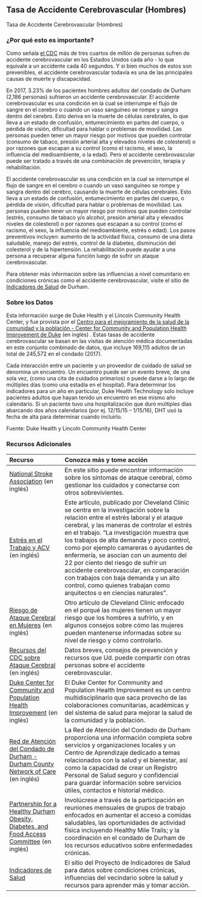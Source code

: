 ## Tasa de Accidente Cerebrovascular (Hombres)
Tasa de Accidente Cerebrovascular (Hombres) 

### ¿Por qué esto es importante?
Como señala [el CDC](https://www.cdc.gov/stroke/index.htm) más de tres cuartos de millón de personas sufren de accidente cerebrovascular en los Estados Unidos cada año - lo que equivale a un accidente cada 40 segundos. Y si bien muchos de estos son prevenibles, el accidente cerebrovascular todavía es una de las principales causas de muerte y discapacidad. 

En 2017, 3.23% de los pacientes hombres adultos del condado de Durham (2,186 personas) sufrieron un accidente cerebrovascular. El accidente cerebrovascular es una condición en la cual se interrumpe el flujo de sangre en el cerebro o cuando un vaso sanguíneo se rompe y sangra dentro del cerebro. Esto deriva en la muerte de células cerebrales, lo que lleva a un estado de confusión, entumecimiento en partes del cuerpo, o pérdida de visión, dificultad para hablar o problemas de movilidad. Las personas pueden tener un mayor riesgo por motivos que pueden controlar (consumo de tabaco, presión arterial alta y elevados niveles de colesterol) o por razones que escapan a su control (como el racismo, el sexo, la influencia del medioambiente, o la edad). Pero el accidente cerebrovascular puede ser tratado a través de una combinación de prevención, terapia y rehabilitación. 

El accidente cerebrovascular es una condición en la cual se interrumpe el flujo de sangre en el cerebro o cuando un vaso sanguíneo se rompe y sangra dentro del cerebro, causando la muerte de células cerebrales. Esto lleva a un estado de confusión, entumecimiento en partes del cuerpo, o pérdida de visión, dificultad para hablar o problemas de movilidad. Las personas pueden tener un mayor riesgo por motivos que pueden controlar (estrés, consumo de tabaco y/o alcohol, presión arterial alta y elevados niveles de colesterol) o por razones que escapan a su control (como el racismo, el sexo, la influencia del medioambiente, estrés o edad). Los pasos preventivos incluyen: aumento de la actividad física, consumo de una dieta saludable, manejo del estrés, control de la diabetes, disminución del colesterol y de la hipertensión. La rehabilitación puede ayudar a una persona a recuperar alguna función luego de sufrir un ataque cerebrovascular.
                                                                    
Para obtener más información sobre las influencias a nivel comunitario en condiciones crónicas como el accidente cerebrovascular, visite el sitio de [Indicadores de Salud](https://health.dataworks-nc.org/es) de Durham.
                                                                    
### Sobre los Datos
Esta información surge de Duke Health y el Lincoln Community Health Center, y fue provista por el [Centro para el mejoramiento de la salud de la comunidad y la población - Center for Community and Population Health Improvement de Duke](http://www.dukehealthimprovement.org/) (en inglés) . Estas tasas de accidente cerebrovascular se basan en las visitas de atención médica documentadas en este conjunto combinado de datos, que incluye 169,115 adultos de un total de 245,572 en el condado (2017).

Cada interacción entre un paciente y un proveedor de cuidado de salud se denomina un encuentro. Un encuentro puede ser un evento breve, de una sola vez, (como una cita de cuidados primarios) o puede darse a lo largo de múltiples días (como una estadía en el hospital). Para determinar los indicadores para un año en particular, Duke Health Technology solo incluye pacientes adultos que hayan tenido un encuentro en ese mismo año calendario. Si un paciente tuvo una hospitalización que duró múltiples días abarcando dos años calendarios (por ej. 12/15/15 – 1/15/16), DHT usó la fecha de alta para determinar cuando incluirlo.

Fuente: Duke Health y Lincoln Community Health Center

### Recursos Adicionales

|Recurso | Conozca más y tome acción |
|:--- | :--- |
|[National Stroke Association](http://www.stroke.org/) (en inglés) | En este sitio puede encontrar información sobre los síntomas de ataque cerebral, cómo gestionar los cuidados y conectarse con otros sobrevivientes.
|[Estrés en el Trabajo y ACV](https://health.clevelandclinic.org/stressed-work-may-higher-risk-stroke/) (en inglés) | Este artículo, publicado por Cleveland Clinic se centra en la investigación sobre la relación entre el estrés laboral y el ataque cerebral, y las maneras de controlar el estrés en el trabajo. “La investigación muestra que los trabajos de alta demanda y poco control, como por ejemplo camareras o ayudantes de enfermería, se asocian con un aumento del 22 por ciento del riesgo de sufrir un accidente cerebrovascular, en comparación con trabajos con baja demanda y un alto control, como quienes trabajan como arquitectos o en ciencias naturales”.
|[Riesgo de Ataque Cerebral en Mujeres](https://health.clevelandclinic.org/why-womens-risk-for-stroke-is-different-from-mens/) (en inglés) |Otro artículo de Cleveland Clinic enfocado en el porqué las mujeres tienen un mayor riesgo que los hombres a sufrirlo, y en algunos consejos sobre cómo las mujeres pueden mantenerse informadas sobre su nivel de riesgo y cómo controlarlo.
|[Recursos del CDC sobre Ataque Cerebral](https://www.cdc.gov/stroke/index.htm) (en inglés) | Datos breves, consejos de prevención y recursos que Ud. puede compartir con otras personas sobre el accidente cerebrovascular.
|[Duke Center for Community and Population Health Improvement](http://www.dukehealthimprovement.org/) (en inglés) |El Duke Center for Community and Population Health Improvement es un centro multidisciplinario que saca provecho de las colaboraciones comunitarias, académicas y del sistema de salud para mejorar la salud de la comunidad y la población.
|[Red de Atención del Condado de Durham - Durham County Network of Care ](http://durham.nc.networkofcare.org/mh/) (en inglés) | La Red de Atención del Condado de Durham proporciona una información completa sobre servicios y organizaciones locales y un Centro de Aprendizaje dedicado a temas relacionados con la salud y el bienestar, así como la capacidad de crear un Registro Personal de Salud seguro y confidencial para guardar información sobre servicios útiles, contactos e historial médico.
|[Partnership for a Healthy Durham Obesity, Diabetes, and Food Access Committee](http://healthydurham.org/committees/obesity-and-chronic-illness-committee) (en inglés) | Involúcrese a través de la participación en reuniones mensuales de grupos de trabajo enfocados en aumentar el acceso a comidas saludables, las oportunidades de actividad física incluyendo Healthy Mile Trails; y la coordinación en el condado de Durham de los recursos educativos sobre enfermedades crónicas.
|[Indicadores de Salud](http://health.dataworks-nc.org/es)| El sitio del Proyecto de Indicadores de Salud para datos sobre condiciones crónicas, influencias del vecindario sobre la salud y recursos para aprender más y tomar acción.
